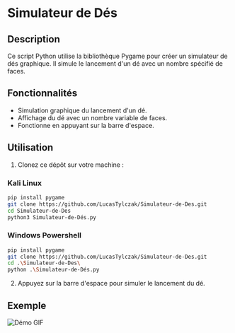 # Simulateur de Dés

## Description

Ce script Python utilise la bibliothèque Pygame pour créer un simulateur de dés graphique. Il simule le lancement d'un dé avec un nombre spécifié de faces.

## Fonctionnalités

- Simulation graphique du lancement d'un dé.
- Affichage du dé avec un nombre variable de faces.
- Fonctionne en appuyant sur la barre d'espace.

## Utilisation

1. Clonez ce dépôt sur votre machine :

### Kali Linux
```bash
pip install pygame
git clone https://github.com/LucasTylczak/Simulateur-de-Des.git
cd Simulateur-de-Des
python3 Simulateur-de-Dés.py
```

### Windows Powershell
```bash
pip install pygame
git clone https://github.com/LucasTylczak/Simulateur-de-Des.git
cd .\Simulateur-de-Des\
python .\Simulateur-de-Dés.py
```
2. Appuyez sur la barre d'espace pour simuler le lancement du dé.

## Exemple
![Démo GIF](Dés.gif)

